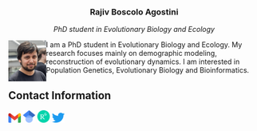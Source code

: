<html>
<body>
<head>
<link rel="stylesheet" href="mystyle.css">
</head>
<h3 align="center"><b>Rajiv Boscolo Agostini</b></h3>
<p align="center"><i>PhD student in Evolutionary Biology and Ecology</i></p>

<p><img src="images/321678B2-723C-4F32-A93E-58E566760543.jpeg" alt="Photo" style="float:left;width:15%;">
I am a PhD student in Evolutionary Biology and Ecology. My research focuses mainly on demographic modeling, reconstruction of evolutionary dynamics. I am interested in Population Genetics, Evolutionary Biology and Bioinformatics. 
</p>
<h2>Contact Information</h2>
<a href="mailto:bscrjv@unife.it"><img src="images/Gmail_icon.png" alt="Mail" style="width:5%"></a>
<a href="https://scholar.google.com/citations?user=Z1vQ4lEAAAAJ&hl=it"><img src="images/Google_Scholar_logo.png" alt="Google Scholar" style="width:5%"></a>
<a href="https://www.researchgate.net/profile/Rajiv-Boscolo-Agostini"><img src="images/ResearchGate_icon.png" alt="Research Gate" style="width:5%"></a>
<a href="https://twitter.com/Rajiv94_"><img src="images/Logo_of_Twitter.png" alt="Twitter" style="width:5%"></a>
</body>
</html>

